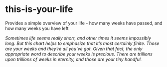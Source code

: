 # this-is-your-life
Provides a simple overview of your life - how many weeks have passed, and how many weeks you have left

*Sometimes life seems really short, and other times it seems impossibly long. But this chart helps to emphasize that it’s most certainly finite. Those are your weeks and they’re all you’ve got. Given that fact, the only appropriate word to describe your weeks is precious. There are trillions upon trillions of weeks in eternity, and those are your tiny handful.*
